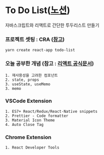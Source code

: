 # To Do List([노션](https://silver-bandana-736.notion.site/To-Do-List-fa8fb5c188bd484690aef460ba7ea885))

자바스크립트와 리액트로 간단한 투두리스트 만들기 


### 프로젝트 셋팅 : CRA ([참고](https://create-react-app.dev/docs/getting-started))

```
yarn create react-app todo-list
```

### 오늘 공부한 개념 (참고 : [리액트 공식문서](https://reactjs.org/docs/getting-started.html))

```
1. 재사용성을 고려한 컴포넌트
2. state, props
3. useState, useMemo
3. memo
```

### VSCode Extension

```
1. ES7+ React/Redux/React-Native snippets
2. Prettier - Code formatter
3. Material Icon Theme
4. Auto Close Tag
```

### Chrome Extension

```
1. React Developer Tools
```

